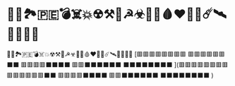 # 🌌🌊🏞️🇵🇪💣☠️💥☢⚒️🦠☭☣💊💉🩸❤️‍🔥🧊☄️🛰️👾🧫📕🚩
🌌🌊🏞️🇵🇪💣☠️💥☢⚒️🦠☭☣💊💉🩸❤️‍🔥🧊☄️🛰️👾🧫📕🚩
[🟥🟥🟥🟥🟥🟥🟥🟥
🟥🟥🟥🟥🟥🟥⬛⬛
🟥🟥🟥🟥⬛⬛⬛⬛
🟥🟥⬛⬛⬛⬛⬛⬛
⬛⬛⬛⬛⬛⬛⬛⬛
](🟥🟥🟥🟥🟥🟥🟥🟥
🟥🟥🟥🟥🟥🟥⬛⬛
🟥🟥🟥🟥⬛⬛⬛⬛
🟥🟥⬛⬛⬛⬛⬛⬛
⬛⬛⬛⬛⬛⬛⬛⬛
)
